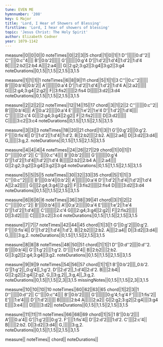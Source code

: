 ```yaml
---
tune: EVEN ME
hymnnumber: '208'
key: G Major
title: 'Lord, I Hear of Showers of Blessing'
firstline: 'Lord, I hear of showers of blessing'
topic: 'Jesus Christ: The Holy Spirit'
author: Elizabeth Codner
year: 1079-1142
---
```

measure||0||0||0||0
noteTimes||0||2||3||5
chord||1||0||1||1
D''||||||0:d''2||
C''||||0:c''4||||
B'||0:b'2||||||
G'||||||||0:g'4
D'||1:d'2||1:d'4||1:d'2||1:d'4
B||||||2:b2||2:b4
A||||2:a4||||
G||2:g2;3:g2||3:g4||3:g2||3:g4
noteDurations||0,1.5||1,1.5||2,1.5||3,1.5

measure||1||1||1||1
noteTimes||6||8||9||11
chord||5||1||1||3
C''||0:c''2||||||
B'||||0:b'4||0:b'2||
A'||||||||0:a'4
D'||1:d'2||1:d'4||1:d'2||1:d'4
A||2:a2||||||
G||||2:g4;3:g4||2:g2||
F||3:fis2||||||2:fis4
D||||||3:d2||3:d4
noteDurations||0,1.5||1,1.5||2,1.5||3,1.5

measure||2||2||2||2
noteTimes||12||14||15||17
chord||3||1||2||2
C''||||||0:c''2||
B'||||0:b'4||||
A'||0:a'2||||||0:a'4
E'||||||1:e'2||1:e'4
D'||1:d'2||1:d'4||||
C'||||||||2:c'4
G||||2:g4;3:g4||2:g2||
F||2:fis2||||||
D||3:d2||||||
C||||||3:c2||3:c4
noteDurations||0,1.5||1,1.5||2,1.5||3,1.5

measure||3||3||3
noteTimes||18||20||21
chord||1||3||1
G'||0:g'2||||0:g'2.
F'||||0:fis'4||
D'||1:d'2||1:d'4||1:d'2.
B||2:b2||||2:b2.
A||||2:a4||
D||3:d2||3:d4||
G,||||||3:g,2.
noteDurations||0,1.5||1,1.5||2,1.5||3,1.5

measure||4||4||4||4
noteTimes||24||26||27||29
chord||1||0||1||1
D''||||||0:d''2||
C''||||0:c''4||||
B'||0:b'2||||||
G'||||||||0:g'4
D'||1:d'2||1:d'4||1:d'2||1:d'4
B||||||2:b2||2:b4
A||||2:a4||||
G||2:g2;3:g2||3:g4||3:g2||3:g4
noteDurations||0,1.5||1,1.5||2,1.5||3,1.5

measure||5||5||5||5
noteTimes||30||32||33||35
chord||5||1||1||3
C''||0:c''2||||||
B'||||0:b'4||0:b'2||
A'||||||||0:a'4
D'||1:d'2||1:d'4||1:d'2||1:d'4
A||2:a2||||||
G||||2:g4;3:g4||2:g2||
F||3:fis2||||||2:fis4
D||||||3:d2||3:d4
noteDurations||0,1.5||1,1.5||2,1.5||3,1.5

measure||6||6||6||6
noteTimes||36||38||39||41
chord||3||1||2||2
C''||||||0:c''2||
B'||||0:b'4||||
A'||0:a'2||||||0:a'4
E'||||||1:e'2||1:e'4
D'||1:d'2||1:d'4||||
C'||||||||2:c'4
G||||2:g4;3:g4||2:g2||
F||2:fis2||||||
D||3:d2||||||
C||||||3:c2||3:c4
noteDurations||0,1.5||1,1.5||2,1.5||3,1.5

measure||7||7||7
noteTimes||42||44||45
chord||1||3||1
G'||0:g'2||||0:g'2.
F'||||0:fis'4||
D'||1:d'2||1:d'4||1:d'2.
B||2:b2||||2:b2.
A||||2:a4||
D||3:d2||3:d4||
G,||||||3:g,2.
noteDurations||0,1.5||1,1.5||2,1.5||3,1.5

measure||8||8||8
noteTimes||48||50||51
chord||1||1||1
D''||0:d''2||||0:d''2.
B'||||0:b'4||
G'||1:g'2||||1:g'2.
D'||||1:d'4||
B||2:b2||||2:b2.
G||3:g2||2:g4;3:g4||3:g2.
noteDurations||0,1.5||1,1.5||2,1.5||3,1.5

measure||9||9||9
noteTimes||54||56||57
chord||1||1||1
B'||0:b'2||||_0:b'2.
G'||1:g'2||_0:g'4||_1:g'2.
D'||2:d'2||_1:d'4||2:d'2.
B||||2:b4||
G||2:g2||2:g4||2:g2.
G,||3:g,2||_3:g,4||_3:g,2.
noteDurations||0,1.5||1,1.5||2,3||3,1.5
missingNotes||0,1.5||1,1.5||2,3||3,1.5

measure||10||10||10||10
noteTimes||60||62||63||65
chord||1||2||3||1
D''||||||0:d''2||
C''||||0:c''4||||
B'||0:b'2||||||
G'||||||||0:g'4;1:g'4
F'||||||1:fis'2||
E'||||1:e'4||||
D'||1:d'2||||||
B||||||||2:b4
A||||||2:a2||
G||2:g2;3:g2||2:g4||||3:g4
E||||3:e4||||
D||||||3:d2||
noteDurations||0,1.5||1,1.5||2,1.5||3,1.5

measure||11||11||11
noteTimes||66||68||69
chord||1||5||1
B'||0:b'2||||
A'||||0:a'4||
G'||1:g'2||||0:g'2.
F'||||1:fis'4||
D'||2:d'2||||1:d'2.
C'||||2:c'4||
B||||||2:b2.
D||3:d2||3:d4||
G,||||||3:g,2.
noteDurations||0,1.5||1,1.5||2,1.5||3,1.5

measure||
noteTimes||
chord||
noteDurations||


